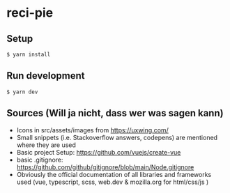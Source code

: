 # reci-pie

## Setup

```console
$ yarn install
```

## Run development

```console
$ yarn dev
```

## Sources (Will ja nicht, dass wer was sagen kann)

-   Icons in src/assets/images from https://uxwing.com/
-   Small snippets (i.e. Stackoverflow answers, codepens) are mentioned where they are used
-   Basic project Setup: https://github.com/vuejs/create-vue
-   basic .gitignore: https://github.com/github/gitignore/blob/main/Node.gitignore
-   Obviously the official documentation of all libraries and frameworks used (vue, typescript, scss, web.dev & mozilla.org for html/css/js )
